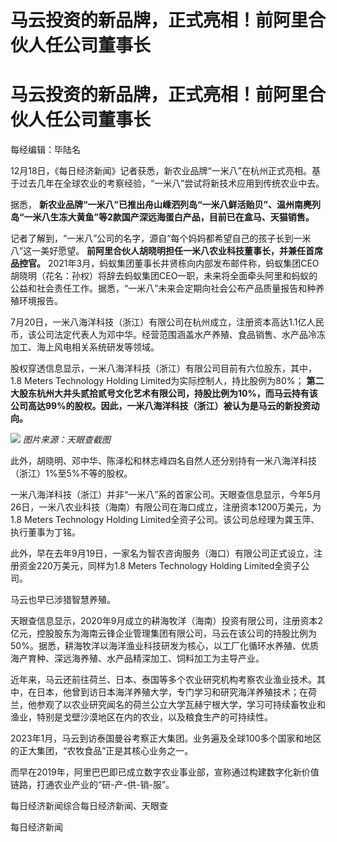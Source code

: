 # 马云投资的新品牌，正式亮相！前阿里合伙人任公司董事长

# 马云投资的新品牌，正式亮相！前阿里合伙人任公司董事长

每经编辑：毕陆名

12月18日，《每日经济新闻》记者获悉，新农业品牌“一米八”在杭州正式亮相。基于过去几年在全球农业的考察经验，“一米八”尝试将新技术应用到传统农业中去。

据悉， **新农业品牌“一米八”已推出舟山嵊泗列岛“一米八鲜活贻贝”、温州南麂列岛“一米八生冻大黄鱼”等2款国产深远海蛋白产品，目前已在盒马、天猫销售。**

记者了解到，“一米八”公司的名字，源自“每个妈妈都希望自己的孩子长到一米八”这一美好愿望。
**前阿里合伙人胡晓明担任一米八农业科技董事长，并兼任首席品控官。**
2021年3月，蚂蚁集团董事长井贤栋向内部发布邮件称，蚂蚁集团CEO胡晓明（花名：孙权）将辞去蚂蚁集团CEO一职，未来将全面牵头阿里和蚂蚁的公益和社会责任工作。据悉，“一米八”未来会定期向社会公布产品质量报告和种养殖环境报告。

7月20日，一米八海洋科技（浙江）有限公司在杭州成立，注册资本高达1.1亿人民币，该公司法定代表人为邓中华。经营范围涵盖水产养殖、食品销售、水产品冷冻加工、海上风电相关系统研发等领域。

股权穿透信息显示，一米八海洋科技（浙江）有限公司目前有六位股东，其中，1.8 Meters Technology Holding
Limited为实际控制人，持比股例为80%；
**第二大股东杭州大井头贰拾贰号文化艺术有限公司，持股比例为10%，而马云持有该公司高达99%的股权。因此，一米八海洋科技（浙江）被认为是马云的新投资动向。**

![](https://inews.gtimg.com/om_bt/OVrdmb4e-MCTBeJB_pY6VU2dCW637pUopPguSzMclb67AAA/1000)
_图片来源：天眼查截图_

此外，胡晓明、邓中华、陈泽松和林志峰四名自然人还分别持有一米八海洋科技（浙江）1%至5%不等的股权。

一米八海洋科技（浙江）并非“一米八”系的首家公司。天眼查信息显示，今年5月26日，一米八农业科技（海南）有限公司在海口成立，注册资本1200万美元，为1.8
Meters Technology Holding Limited全资子公司。该公司总经理为龚玉萍、执行董事为丁铭。

此外，早在去年9月19日，一家名为智农咨询服务（海口）有限公司正式设立，注册资金220万美元，同样为1.8 Meters Technology
Holding Limited全资子公司。

马云也早已涉猎智慧养殖。

天眼查信息显示，2020年9月成立的耕海牧洋（海南）投资有限公司，注册资本2亿元，控股股东为海南云锋企业管理集团有限公司，马云在该公司的持股比例为50%。据悉，耕海牧洋以海洋渔业科技研发为核心，以工厂化循环水养殖、优质海产育种、深远海养殖、水产品精深加工、饲料加工为主导产业。

近年来，马云还前往荷兰、日本、泰国等多个农业研究机构考察农业渔业技术。其中，在日本，他曾到访日本海洋养殖大学，专门学习和研究海洋养殖技术；在荷兰，他参观了以农业研究闻名的荷兰公立大学瓦赫宁根大学，学习可持续畜牧业和渔业，特别是戈壁沙漠地区在内的农业，以及粮食生产的可持续性。

2023年1月，马云到访泰国曼谷考察正大集团。业务遍及全球100多个国家和地区的正大集团，“农牧食品”正是其核心业务之一。

而早在2019年，阿里巴巴即已成立数字农业事业部，宣称通过构建数字化新价值链路，打通农业产业的“研-产-供-销-服”。

每日经济新闻综合每日经济新闻、天眼查

每日经济新闻

